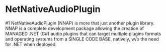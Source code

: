 # NetNativeAudioPlugin
 #1 NetNativeAudioPlugin (NNAP) is more that just another plugin library. NNAP is a complete development package allowing the creation of MANAGED .NET (C#) audio plugins that can target multiple plugins formats and operating systems from a SINGLE CODE BASE, natively, w/o the need for .NET when deployed.
